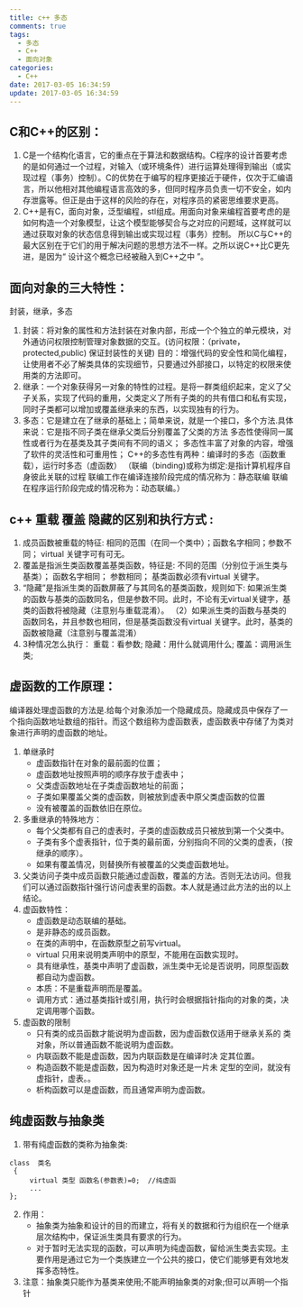```yaml
---
title: c++ 多态
comments: true
tags:
  - 多态
  - C++
  - 面向对象
categories:
  - C++
date: 2017-03-05 16:34:59
update: 2017-03-05 16:34:59
---
```

## C和C++的区别：1. C是一个结构化语言，它的重点在于算法和数据结构。C程序的设计首要考虑的是如何通过一个过程，对输入（或环境条件）进行运算处理得到输出（或实现过程（事务）控制）。C的优势在于编写的程序更接近于硬件，仅次于汇编语言，所以他相对其他编程语言高效的多，但同时程序员负责一切不安全，如内存泄露等。但正是由于这样的风险的存在，对程序员的紧密思维要求更高。2. C++是有C，面向对象，泛型编程，stl组成。用面向对象来编程首要考虑的是如何构造一个对象模型，让这个模型能够契合与之对应的问题域，这样就可以通过获取对象的状态信息得到输出或实现过程（事务）控制。 所以C与C++的最大区别在于它们的用于解决问题的思想方法不一样。之所以说C++比C更先进，是因为“ 设计这个概念已经被融入到C++之中 ”。

	## 面向对象的三大特性：
封装，继承，多态
1. 	封装：将对象的属性和方法封装在对象内部，形成一个个独立的单元模块，对外通访问权限控制管理对象数据的交互。(访问权限：（private，protected,public) 保证封装性的关键)目的：增强代码的安全性和简化编程，让使用者不必了解类具体的实现细节，只要通过外部接口，以特定的权限来使用类的方法即可。2.	继承：一个对象获得另一对象的特性的过程。是将一群类组织起来，定义了父子关系，实现了代码的重用，父类定义了所有子类的的共有借口和私有实现，同时子类都可以增加或覆盖继承来的东西，以实现独有的行为。3. 	多态：它是建立在了继承的基础上；简单来说，就是一个接口，多个方法.具体来说：它是指不同子类在继承父类后分别覆盖了父类的方法多态性使得同一属性或者行为在基类及其子类间有不同的语义；多态性丰富了对象的内容，增强了软件的灵活性和可重用性；C++的多态性有两种：编译时的多态（函数重载），运行时多态（虚函数）（联编（binding)或称为绑定:是指计算机程序自身彼此关联的过程联编工作在编译连接阶段完成的情况称为：静态联编联编在程序运行阶段完成的情况称为：动态联编。）
##	c++ 重载 覆盖 隐藏的区别和执行方式 :
1. 成员函数被重载的特征:相同的范围（在同一个类中）；函数名字相同；参数不同； virtual 关键字可有可无。2. 覆盖是指派生类函数覆盖基类函数，特征是:不同的范围（分别位于派生类与基类）； 函数名字相同； 参数相同； 基类函数必须有virtual 关键字。 3. “隐藏”是指派生类的函数屏蔽了与其同名的基类函数，规则如下:如果派生类的函数与基类的函数同名，但是参数不同。此时，不论有无virtual关键字，基类的函数将被隐藏（注意别与重载混淆）。 （2）如果派生类的函数与基类的函数同名，并且参数也相同，但是基类函数没有virtual 关键字。此时，基类的函数被隐藏（注意别与覆盖混淆）4. 3种情况怎么执行：
重载：看参数;隐藏：用什么就调用什么;覆盖：调用派生类;
## 虚函数的工作原理：
编译器处理虚函数的方法是.给每个对象添加一个隐藏成员。隐藏成员中保存了一个指向函数地址数组的指针。而这个数组称为虚函数表，虚函数表中存储了为类对象进行声明的虚函数的地址。
1. 单继承时	-	虚函数指针在对象的最前面的位置；	-	虚函数地址按照声明的顺序存放于虚表中；	-	父类虚函数地址在子类虚函数地址的前面；	-	子类如果覆盖父类的虚函数，则被放到虚表中原父类虚函数的位置	-	没有被覆盖的函数依旧在原位。2. 	多重继承的特殊地方：	-	每个父类都有自己的虚表时，子类的虚函数成员只被放到第一个父类中。	-	子类有多个虚表指针，位于类的最前面，分别指向不同的父类的虚表，（按继承的顺序）。	-	如果有覆盖情况，则替换所有被覆盖的父类虚函数地址。3. 父类访问子类中成员函数只能通过虚函数，覆盖的方法。否则无法访问。但我们可以通过函数指针强行访问虚表里的函数。本人就是通过此方法的出的以上结论。4. 虚函数特性：	- 虚函数是动态联编的基础。	- 是非静态的成员函数。	-	在类的声明中，在函数原型之前写virtual。	-	virtual 只用来说明类声明中的原型，不能用在函数实现时。	-	具有继承性，基类中声明了虚函数，派生类中无论是否说明，同原型函数都自动为虚函数。	-	本质：不是重载声明而是覆盖。	-	调用方式：通过基类指针或引用，执行时会根据指针指向的对象的类，决定调用哪个函数。5.	虚函数的限制	- 只有类的成员函数才能说明为虚函数，因为虚函数仅适用于继承关系的 类对象，所以普通函数不能说明为虚函数。	- 内联函数不能是虚函数，因为内联函数是在编译时决	定其位置。	- 构造函数不能是虚函数，因为构造时对象还是一片未	定型的空间，就没有虚指针，虚表。。	- 	析构函数可以是虚函数，而且通常声明为虚函数。##	纯虚函数与抽象类1.	带有纯虚函数的类称为抽象类:

```
class  类名 {     virtual 类型 函数名(参数表)=0;  //纯虚函 	 ...};
```
2.	作用：	- 抽象类为抽象和设计的目的而建立，将有关的数据和行为组织在一个继承层次结构中，保证派生类具有要求的行为。	- 对于暂时无法实现的函数，可以声明为纯虚函数，留给派生类去实现。主要作用是通过它为一个类族建立一个公共的接口，使它们能够更有效地发挥多态特性。3. 	注意：抽象类只能作为基类来使用;不能声明抽象类的对象;但可以声明一个指针